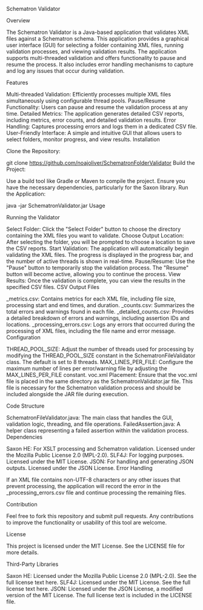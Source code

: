 Schematron Validator

Overview

The Schematron Validator is a Java-based application that validates XML files against a Schematron schema. This application provides a graphical user interface (GUI) for selecting a folder containing XML files, running validation processes, and viewing validation results. The application supports multi-threaded validation and offers functionality to pause and resume the process. It also includes error handling mechanisms to capture and log any issues that occur during validation.

Features

Multi-threaded Validation: Efficiently processes multiple XML files simultaneously using configurable thread pools.
Pause/Resume Functionality: Users can pause and resume the validation process at any time.
Detailed Metrics: The application generates detailed CSV reports, including metrics, error counts, and detailed validation results.
Error Handling: Captures processing errors and logs them in a dedicated CSV file.
User-Friendly Interface: A simple and intuitive GUI that allows users to select folders, monitor progress, and view results.
Installation

Clone the Repository:

git clone https://github.com/noajoliver/SchematronFolderValidator
Build the Project:

Use a build tool like Gradle or Maven to compile the project. Ensure you have the necessary dependencies, particularly for the Saxon library.
Run the Application:

java -jar SchematronValidator.jar
Usage

Running the Validator

Select Folder: Click the "Select Folder" button to choose the directory containing the XML files you want to validate.
Choose Output Location: After selecting the folder, you will be prompted to choose a location to save the CSV reports.
Start Validation: The application will automatically begin validating the XML files. The progress is displayed in the progress bar, and the number of active threads is shown in real-time.
Pause/Resume: Use the "Pause" button to temporarily stop the validation process. The "Resume" button will become active, allowing you to continue the process.
View Results: Once the validation is complete, you can view the results in the specified CSV files.
CSV Output Files

_metrics.csv: Contains metrics for each XML file, including file size, processing start and end times, and duration.
_counts.csv: Summarizes the total errors and warnings found in each file.
_detailed_counts.csv: Provides a detailed breakdown of errors and warnings, including assertion IDs and locations.
_processing_errors.csv: Logs any errors that occurred during the processing of XML files, including the file name and error message.
Configuration

THREAD_POOL_SIZE: Adjust the number of threads used for processing by modifying the THREAD_POOL_SIZE constant in the SchematronFileValidator class. The default is set to 8 threads.
MAX_LINES_PER_FILE: Configure the maximum number of lines per error/warning file by adjusting the MAX_LINES_PER_FILE constant.
voc.xml Placement: Ensure that the voc.xml file is placed in the same directory as the SchematronValidator.jar file. This file is necessary for the Schematron validation process and should be included alongside the JAR file during execution.

Code Structure

SchematronFileValidator.java: The main class that handles the GUI, validation logic, threading, and file operations.
FailedAssertion.java: A helper class representing a failed assertion within the validation process.
Dependencies

Saxon HE: For XSLT processing and Schematron validation. Licensed under the Mozilla Public License 2.0 (MPL-2.0).
SLF4J: For logging purposes. Licensed under the MIT License.
JSON: For handling and generating JSON outputs. Licensed under the JSON License.
Error Handling

If an XML file contains non-UTF-8 characters or any other issues that prevent processing, the application will record the error in the _processing_errors.csv file and continue processing the remaining files.

Contribution

Feel free to fork this repository and submit pull requests. Any contributions to improve the functionality or usability of this tool are welcome.

License

This project is licensed under the MIT License. See the LICENSE file for more details.

Third-Party Libraries

Saxon HE: Licensed under the Mozilla Public License 2.0 (MPL-2.0). See the full license text here.
SLF4J: Licensed under the MIT License. See the full license text here.
JSON: Licensed under the JSON License, a modified version of the MIT License. The full license text is included in the LICENSE file.